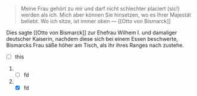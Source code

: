 > Meine Frau gehört zu mir und darf nicht schlechter placiert (sic!) werden als ich. Mich aber können Sie hinsetzen, wo es Ihrer Majestät beliebt. Wo ich sitze, ist immer oben — [[Otto von Bismarck]]

Dies sagte [[Otto von Bismarck]] zur Ehefrau Wilhem I. und damaliger deutscher Kaiserin, nachdem diese sich bei einem Essen beschwerte, Bismarcks Frau säße höher am Tisch, als ihr ihres Ranges nach zustehe.

- [ ] this
1. - [ ] fd
2. - [x]  fd